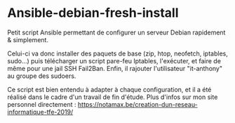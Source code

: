 # Ansible-debian-fresh-install
Petit script Ansible permettant de configurer un serveur Debian rapidement &amp; simplement.


Celui-ci va donc installer des paquets de base (zip, htop, neofetch, iptables, sudo...) puis télécharger un script pare-feu Iptables, l'exécuter, et faire de même pour une jail SSH Fail2Ban. Enfin, il rajouter l'utilisateur "it-anthony" au groupe des sudoers.


Ce script est bien entendu à adapter à chaque configuration, et il a été réalisé dans le cadre d'un travail de fin d'étude. Plus d'infos sur mon site personnel directement : https://notamax.be/creation-dun-reseau-informatique-tfe-2019/
